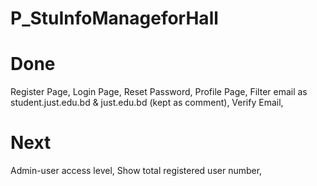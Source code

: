 # P_StuInfoManageforHall

# Done
Register Page,
Login Page,
Reset Password,
Profile Page,
Filter email as student.just.edu.bd & just.edu.bd (kept as comment),
Verify Email,

# Next
Admin-user access level,
Show total registered user number,

